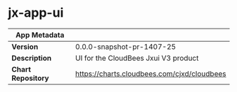 # jx-app-ui

|App Metadata||
|---|---|
| **Version** | 0.0.0-snapshot-pr-1407-25 |
| **Description** | UI for the CloudBees Jxui V3 product |
| **Chart Repository** | https://charts.cloudbees.com/cjxd/cloudbees |
